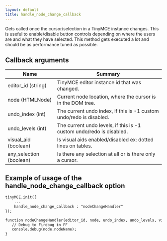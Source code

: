 ```yaml
---
layout: default
title: handle_node_change_callback
---
```


Gets called once the cursor/selection in a TinyMCE instance changes. This is useful to enable/disable button controls depending on where the users are and what they have selected. This method gets executed a lot and should be as performance tuned as possible.

## Callback arguments

| Name | Summary |
| --- | --- |
| editor_id (string) | TinyMCE editor instance id that was changed. |
| node (HTMLNode) | Current node location, where the cursor is in the DOM tree. |
| undo_index (int) | The current undo index, if this is -1 custom undo/redo is disabled. |
| undo_levels (int) | The current undo levels, if this is -1 custom undo/redo is disabled. |
| visual_aid (boolean) | Is visual aids enabled/disabled ex: dotted lines on tables. |
| any_selection (boolean) | Is there any selection at all or is there only a cursor. |

## Example of usage of the handle_node_change_callback option

```html
tinyMCE.init({
	...
	handle_node_change_callback : "nodeChangeHandler"
});

function nodeChangeHandler(editor_id, node, undo_index, undo_levels, visual_aid, any_selection) {
   // Debug to Firebug in FF
   console.debug(node.nodeName);
}

```